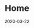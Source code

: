 ---
title: Home
meta_title: 'Software Self Taught'
date: 2020-03-22
heading:
  title: "<strong>Krystian Bucko</strong> - Software Developer"
  description: "Welcome to my blog. A place where my <strong> projects, designs & ideas</strong> live."
  align: left
---